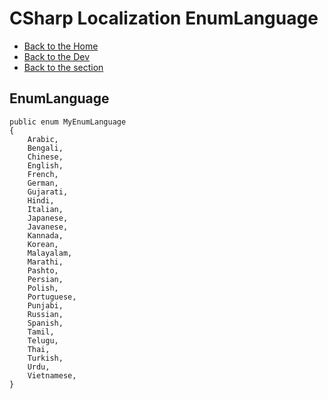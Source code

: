 # CSharp Localization EnumLanguage

- [Back to the Home](../../../README.md)
- [Back to the Dev](../../README.md)
- [Back to the section](README.md)

## EnumLanguage
```
public enum MyEnumLanguage
{
    Arabic,
    Bengali,
    Chinese,
    English,
    French,
    German,
    Gujarati,
    Hindi,
    Italian,
    Japanese,
    Javanese,
    Kannada,
    Korean,
    Malayalam,
    Marathi,
    Pashto,
    Persian,
    Polish,
    Portuguese,
    Punjabi,
    Russian,
    Spanish,
    Tamil,
    Telugu,
    Thai,
    Turkish,
    Urdu,
    Vietnamese,
}
```
